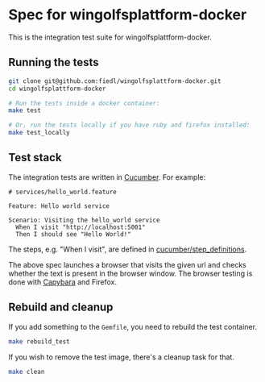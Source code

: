 # Spec for wingolfsplattform-docker

This is the integration test suite for wingolfsplattform-docker.

## Running the tests

```bash
git clone git@github.com:fiedl/wingolfsplattform-docker.git
cd wingolfsplattform-docker

# Run the tests inside a docker container:
make test

# Or, run the tests locally if you have ruby and firefox installed:
make test_locally
```

## Test stack

The integration tests are written in [Cucumber](https://semaphoreci.com/community/tutorials/introduction-to-writing-acceptance-tests-with-cucumber). For example:

```cucumber
# services/hello_world.feature

Feature: Hello world service

Scenario: Visiting the hello_world service
  When I visit "http://localhost:5001"
  Then I should see "Hello World!"
```

The steps, e.g. "When I visit", are defined in [cucumber/step_definitions](cucumber/step_definitions).

The above spec launches a browser that visits the given url and checks whether the text is present in the browser window. The browser testing is done with [Capybara](https://github.com/teamcapybara/capybara#using-capybara-with-cucumber) and Firefox.

## Rebuild and cleanup

If you add something to the `Gemfile`, you need to rebuild the test container.

```bash
make rebuild_test
```

If you wish to remove the test image, there's a cleanup task for that.

```bash
make clean
```
